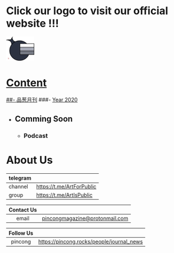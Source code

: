 # Click our logo to visit our official website !!!
<a href="https://journal.pincong.tk/">
<img src=Logo.png width=15%>

# Content
##- [品葱月刊](/品葱月刊)
###- [Year 2020](/品葱月刊/2020.md)

<link rel="import" href="https://github.com/miss2483466793/Project-PincongMonthlyMagazine/blob/master/%E5%93%81%E8%91%B1%E6%9C%88%E5%88%8A/2020.md">

- ## Comming Soon
  - ### Podcast
  
# About Us
|telegram||
|:-|:-|
|channel|https://t.me/ArtForPublic|
|group|https://t.me/ArtIsPublic|

|Contact Us||
|:-:|:-:|
|email|pincongmagazine@protonmail.com|

|Follow Us||
|:-:|:-:|
|pincong|https://pincong.rocks/people/journal_news|
